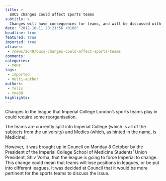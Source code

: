 ```yaml
---
title: >
  BUCS changes could affect sports teams
subtitle: >
  Changes will have consequences for teams, and will be discussed with captains.
date: "2012-10-11 20:21:56 +0100"
headline: true
featured: true
imported: true
aliases:
 - /news/2640/bucs-changes-could-affect-sports-teams
comments:
categories:
 - news
tags:
 - imported
 - multi-author
authors:
 - felix
 - tna08
highlights:
---
```


Changes to the league that Imperial College London’s sports teams play in could require some reorganisation.

The teams are currently split into Imperial College (which is all of the subjects from the university) and Medics (which, as hinted in the name, is Medicine).

However, it was brought up in Council on Monday 8 October by the President of the Imperial College School of Medicine Students’ Union President, Shiv Vorha, that the league is going to force Imperial to change. This change could mean that teams will lose positions in leagues, or be put into different leagues. It was decided at Council that it would be more pertinent for the sports teams to discuss the issue.
